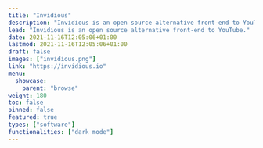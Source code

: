 ```yaml
---
title: "Invidious"
description: "Invidious is an open source alternative front-end to YouTube."
lead: "Invidious is an open source alternative front-end to YouTube."
date: 2021-11-16T12:05:06+01:00
lastmod: 2021-11-16T12:05:06+01:00
draft: false
images: ["invidious.png"]
link: "https://invidious.io"
menu:
  showcase:
    parent: "browse"
weight: 180
toc: false
pinned: false
featured: true
types: ["software"]
functionalities: ["dark mode"]
---
```

